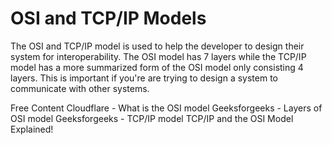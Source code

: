 # OSI and TCP/IP Models

The OSI and TCP/IP model is used to help the developer to design their system for interoperability. The OSI model has 7 layers while the TCP/IP model has a more summarized form of the OSI model only consisting 4 layers. This is important if you're are trying to design a system to communicate with other systems.

<ResourceGroupTitle>Free Content</ResourceGroupTitle>
<BadgeLink colorScheme='yellow' badgeText='Read' href='https://www.cloudflare.com/learning/ddos/glossary/open-systems-interconnection-model-osi/'>Cloudflare - What is the OSI model</BadgeLink>
<BadgeLink colorScheme='yellow' badgeText='Read' href='https://www.geeksforgeeks.org/layers-of-osi-model/'>Geeksforgeeks - Layers of OSI model</BadgeLink>
<BadgeLink colorScheme='yellow' badgeText='Read' href='https://www.geeksforgeeks.org/tcp-ip-model/'>Geeksforgeeks - TCP/IP model</BadgeLink>
<BadgeLink colorScheme='red' badgeText='Watch' href='https://www.youtube.com/watch?v=e5DEVa9eSN0'>TCP/IP and the OSI Model Explained!</BadgeLink>
